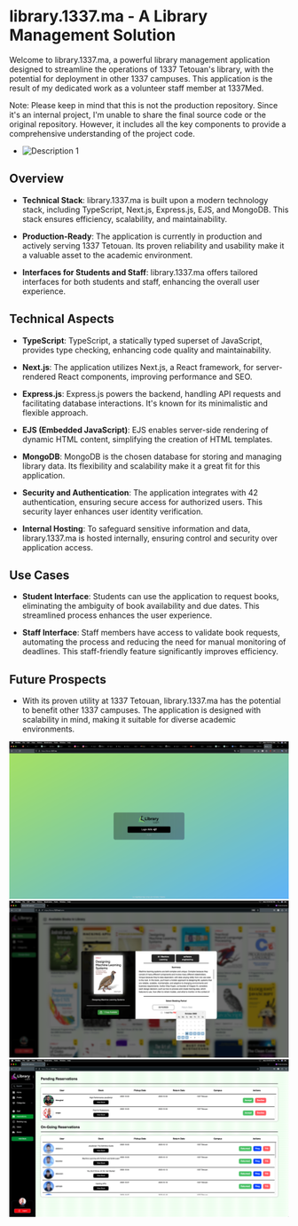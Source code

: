# library.1337.ma - A Library Management Solution

Welcome to library.1337.ma, a powerful library management application designed to streamline the operations of 1337 Tetouan's library, with the potential for deployment in other 1337 campuses. This application is the result of my dedicated work as a volunteer staff member at 1337Med.

Note: Please keep in mind that this is not the production repository. Since it's an internal project, I'm unable to share the final source code or the original repository. However, it includes all the key components to provide a comprehensive understanding of the project code.

- ![Description 1](https://github.com/Khoubaib-Boughalmi/1337-library/blob/main/assets/3.png)

## Overview

- **Technical Stack**: library.1337.ma is built upon a modern technology stack, including TypeScript, Next.js, Express.js, EJS, and MongoDB. This stack ensures efficiency, scalability, and maintainability.

- **Production-Ready**: The application is currently in production and actively serving 1337 Tetouan. Its proven reliability and usability make it a valuable asset to the academic environment.

- **Interfaces for Students and Staff**: library.1337.ma offers tailored interfaces for both students and staff, enhancing the overall user experience.

## Technical Aspects

- **TypeScript**: TypeScript, a statically typed superset of JavaScript, provides type checking, enhancing code quality and maintainability.

- **Next.js**: The application utilizes Next.js, a React framework, for server-rendered React components, improving performance and SEO.

- **Express.js**: Express.js powers the backend, handling API requests and facilitating database interactions. It's known for its minimalistic and flexible approach.

- **EJS (Embedded JavaScript)**: EJS enables server-side rendering of dynamic HTML content, simplifying the creation of HTML templates.

- **MongoDB**: MongoDB is the chosen database for storing and managing library data. Its flexibility and scalability make it a great fit for this application.

- **Security and Authentication**: The application integrates with 42 authentication, ensuring secure access for authorized users. This security layer enhances user identity verification.

- **Internal Hosting**: To safeguard sensitive information and data, library.1337.ma is hosted internally, ensuring control and security over application access.

## Use Cases

- **Student Interface**: Students can use the application to request books, eliminating the ambiguity of book availability and due dates. This streamlined process enhances the user experience.

- **Staff Interface**: Staff members have access to validate book requests, automating the process and reducing the need for manual monitoring of deadlines. This staff-friendly feature significantly improves efficiency.

## Future Prospects

- With its proven utility at 1337 Tetouan, library.1337.ma has the potential to benefit other 1337 campuses. The application is designed with scalability in mind, making it suitable for diverse academic environments.

![Description 1](https://github.com/Khoubaib-Boughalmi/1337-library/blob/main/assets/1.png)
![Description 1](https://github.com/Khoubaib-Boughalmi/1337-library/blob/main/assets/5.png)
![Description 1](https://github.com/Khoubaib-Boughalmi/1337-library/blob/main/assets/4.png)

